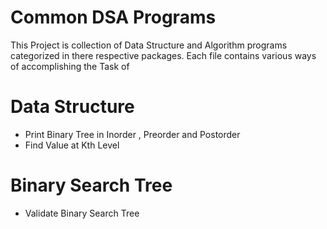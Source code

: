 # Common DSA Programs
This Project is collection of Data Structure and Algorithm programs categorized in there respective packages. Each file contains various ways of accomplishing the Task of 


# Data Structure 

 - Print Binary Tree in Inorder , Preorder and Postorder 
 - Find Value at Kth Level 

# Binary Search Tree

 - Validate Binary Search Tree


